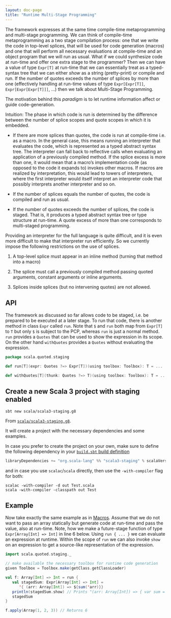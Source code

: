 ```yaml
---
layout: doc-page
title: "Runtime Multi-Stage Programming"
---
```


The framework expresses at the same time compile-time metaprogramming and
multi-stage programming. We can think of compile-time metaprogramming as a
two stage compilation process: one that we write the code in top-level splices,
that will be used for code generation (macros) and one that will perform all
necessary evaluations at compile-time and an object program that we will run
as usual. What if we could synthesize code at run-time and offer one extra stage
to the programmer? Then we can have a value of type `Expr[T]` at run-time that we
can essentially treat as a typed-syntax tree that we can either _show_ as a
string (pretty-print) or compile and run. If the number of quotes exceeds the
number of splices by more than one (effectively handling at run-time values of type
`Expr[Expr[T]]`, `Expr[Expr[Expr[T]]]`, ...) then we talk about Multi-Stage
Programming.

The motivation behind this _paradigm_ is to let runtime information affect or
guide code-generation.

Intuition: The phase in which code is run is determined by the difference
between the number of splice scopes and quote scopes in which it is embedded.

 - If there are more splices than quotes, the code is run at compile-time i.e.
   as a macro. In the general case, this means running an interpreter that
   evaluates the code, which is represented as a typed abstract syntax tree. The
   interpreter can fall back to reflective calls when evaluating an application
   of a previously compiled method. If the splice excess is more than one, it
   would mean that a macro’s implementation code (as opposed to the code it
   expands to) invokes other macros. If macros are realized by interpretation,
   this would lead to towers of interpreters, where the first interpreter would
   itself interpret an interpreter code that possibly interprets another
   interpreter and so on.

 - If the number of splices equals the number of quotes, the code is compiled
   and run as usual.

 - If the number of quotes exceeds the number of splices, the code is staged.
   That is, it produces a typed abstract syntax tree or type structure at
   run-time. A quote excess of more than one corresponds to multi-staged
   programming.

Providing an interpreter for the full language is quite difficult, and it is
even more difficult to make that interpreter run efficiently. So we currently
impose the following restrictions on the use of splices.

 1. A top-level splice must appear in an inline method (turning that method
    into a macro)

 2. The splice must call a previously compiled
    method passing quoted arguments, constant arguments or inline arguments.

 3. Splices inside splices (but no intervening quotes) are not allowed.


## API

The framework as discussed so far allows code to be staged, i.e. be prepared
to be executed at a later stage. To run that code, there is another method
in class `Expr` called `run`. Note that `$` and `run` both map from `Expr[T]`
to `T` but only `$` is subject to the PCP, whereas `run` is just a normal method.
`run` provides a `Quotes` that can be used to show the expression in its scope.
On the other hand `withQuotes` provides a `Quotes` without evaluating the expression.

```scala
package scala.quoted.staging

def run[T](expr: Quotes ?=> Expr[T])(using toolbox: Toolbox): T = ...

def withQuotes[T](thunk: Quotes ?=> T)(using toolbox: Toolbox): T = ...
```

## Create a new Scala 3 project with staging enabled

```shell
sbt new scala/scala3-staging.g8
```

From [`scala/scala3-staging.g8`](https://github.com/scala/scala3-staging.g8).

It will create a project with the necessary dependencies and some examples.

In case you prefer to create the project on your own, make sure to define the following dependency in your [`build.sbt` build definition](https://www.scala-sbt.org/1.x/docs/Basic-Def.html)

```scala
libraryDependencies += "org.scala-lang" %% "scala3-staging" % scalaVersion.value
```

and in case you use `scalac`/`scala` directly, then use the `-with-compiler` flag for both:

```shell
scalac -with-compiler -d out Test.scala
scala -with-compiler -classpath out Test
```

## Example

Now take exactly the same example as in [Macros](./macros.md). Assume that we
do not want to pass an array statically but generate code at run-time and pass
the value, also at run-time. Note, how we make a future-stage function of type
`Expr[Array[Int] => Int]` in line 6 below. Using `run { ... }` we can evaluate an
expression at runtime. Within the scope of `run` we can also invoke `show` on an expression
to get a source-like representation of the expression.

```scala
import scala.quoted.staging._

// make available the necessary toolbox for runtime code generation
given Toolbox = Toolbox.make(getClass.getClassLoader)

val f: Array[Int] => Int = run {
   val stagedSum: Expr[Array[Int] => Int] =
      '{ (arr: Array[Int]) => ${sum('arr)}}
   println(stagedSum.show) // Prints "(arr: Array[Int]) => { var sum = 0; ... }"
   stagedSum
}

f.apply(Array(1, 2, 3)) // Returns 6
```

